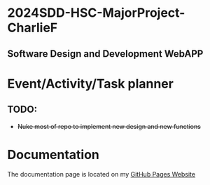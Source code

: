 # 2024SDD-HSC-MajorProject-CharlieF
## Software Design and Development WebAPP

# Event/Activity/Task planner
## TODO:
  - ~~Nuke most of repo to implement new design and new functions~~

# Documentation
The documentation page is located on my [GitHub Pages Website]([https://pages.github.com/](https://tempehs.github.io/2024SDD-HSC-MajorProject-CharlieF/myPWA/public/pages/documentation.html)https://tempehs.github.io/2024SDD-HSC-MajorProject-CharlieF/myPWA/public/pages/documentation.html)
